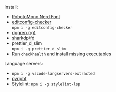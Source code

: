 Install:
- [RobotoMono Nerd Font](https://github.com/ryanoasis/nerd-fonts/releases/download/v2.1.0/RobotoMono.zip)
- [editconfig-checker](https://github.com/editorconfig-checker/editorconfig-checker)  
```npm i -g editconfig-checker```
- [ripgrep (rg)](https://github.com/BurntSushi/ripgrep)
- [sharkdp/fd](https://github.com/sharkdp/fd)
- prettier_d_slim  
```npm i -g prettier_d_slim```
- Run `checkhealth` and install missing executables

Language servers:
- `npm i -g vscode-langservers-extracted`
- [pyright](https://github.com/microsoft/pyright)
- Stylelint: `npm i -g stylelint-lsp`
